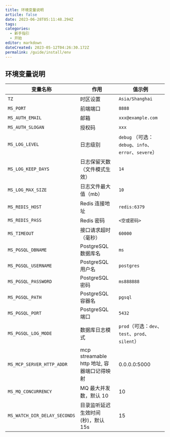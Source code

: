 ```yaml
---
title: 环境变量说明
article: false
date: 2023-06-28T05:11:48.294Z
tags:
categories:
  - 新手指引
  - 开始
editor: markdown
dateCreated: 2023-05-12T04:26:30.172Z
permalink: /guide/install/env
---
```


## 环境变量说明

| 变量名称                         | 作用                               | 值示例                                          |
|------------------------------|----------------------------------|----------------------------------------------|
| `TZ`                         | 时区设置                             | `Asia/Shanghai`                              |
| `MS_PORT`                    | 前端端口                             | `8888`                                       |
| `MS_AUTH_EMAIL`              | 邮箱                               | `xxx@example.com`                            |
| `MS_AUTH_SLOGAN`             | 授权码                              | `xxx`                                        |
| `MS_LOG_LEVEL`               | 日志级别                             | `debug` （可选：`debug`、`info`、`error`、`severe`） |
| `MS_LOG_KEEP_DAYS`           | 日志保留天数（文件模式生效）                   | `14`                                         |
| `MS_LOG_MAX_SIZE`            | 日志文件最大值（mb）                      | `10`                                         |
| `MS_REDIS_HOST`              | Redis 连接地址                       | `redis:6379`                                 |
| `MS_REDIS_PASS`              | Redis 密码                         | `<空或密码>`                                     |
| `MS_TIMEOUT`                 | 接口请求超时（毫秒）                       | `60000`                                      |
| `MS_PGSQL_DBNAME`            | PostgreSQL 数据库名                  | `ms`                                         |
| `MS_PGSQL_USERNAME`          | PostgreSQL 用户名                   | `postgres`                                   |
| `MS_PGSQL_PASSWORD`          | PostgreSQL 密码                    | `ms888888`                                   |
| `MS_PGSQL_PATH`              | PostgreSQL 容器名                   | `pgsql`                                      |
| `MS_PGSQL_PORT`              | PostgreSQL 端口                    | `5432`                                       |
| `MS_PGSQL_LOG_MODE`          | 数据库日志模式                          | `prod`（可选：`dev`、`test`、`prod`、`silent`）      |
| `MS_MCP_SERVER_HTTP_ADDR`    | mcp streamable http 地址, 容器端口记得映射 | 0.0.0.0:5000                                 |
| `MS_MQ_CONCURRENCY`          | MQ 最大并发数，默认 10                   | 10                                           |
| `MS_WATCH_DIR_DELAY_SECONDS` | 目录监听延迟生效时间(秒)，默认 15s             | 15                                           |
